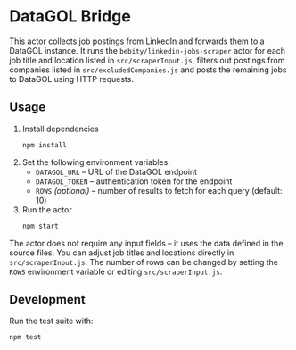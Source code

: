 # DataGOL Bridge

This actor collects job postings from LinkedIn and forwards them to a DataGOL instance. It
runs the `bebity/linkedin-jobs-scraper` actor for each job title and location listed in
`src/scraperInput.js`, filters out postings from companies listed in `src/excludedCompanies.js`
and posts the remaining jobs to DataGOL using HTTP requests.

## Usage

1. Install dependencies
   ```bash
   npm install
   ```
2. Set the following environment variables:
   - `DATAGOL_URL` – URL of the DataGOL endpoint
   - `DATAGOL_TOKEN` – authentication token for the endpoint
   - `ROWS` *(optional)* – number of results to fetch for each query (default: 10)
3. Run the actor
   ```bash
   npm start
   ```

The actor does not require any input fields – it uses the data defined in the source files.
You can adjust job titles and locations directly in `src/scraperInput.js`. The number of rows can be changed by setting the `ROWS` environment variable or editing `src/scraperInput.js`.

## Development

Run the test suite with:
```bash
npm test
```
